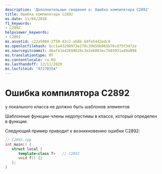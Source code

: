 ```yaml
---
description: 'Дополнительные сведения о: Ошибка компилятора C2892'
title: Ошибка компилятора C2892
ms.date: 11/04/2016
f1_keywords:
- C2892
helpviewer_keywords:
- C2892
ms.assetid: c22a5084-2f50-42c2-a56b-6dfe5442edc9
ms.openlocfilehash: bcc1a43298973e270c39656b965b76cd75f3472e
ms.sourcegitcommit: d6af41e42699628c3e2e6063ec7b03931a49a098
ms.translationtype: MT
ms.contentlocale: ru-RU
ms.lasthandoff: 12/11/2020
ms.locfileid: "97278354"
---
```

# <a name="compiler-error-c2892"></a>Ошибка компилятора C2892

у локального класса не должно быть шаблонов элементов

Шаблонные функции-члены недопустимы в классе, который определен в функции.

Следующий пример приводит к возникновению ошибки C2892:

```cpp
// C2892.cpp
int main() {
   struct local {
      template<class T>   // C2892
      void f() {}
   };
}
```
